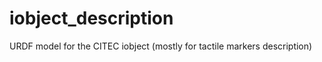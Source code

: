 iobject_description
================

URDF model for the CITEC iobject (mostly for tactile markers description)
